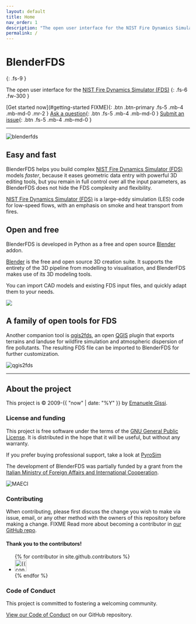 ```yaml
---
layout: default
title: Home
nav_order: 1
description: "The open user interface for the NIST Fire Dynamics Simulator (FDS)"
permalink: /
---
```


# **BlenderFDS**
{: .fs-9 }

The open user interface for the [NIST Fire Dynamics Simulator (FDS)](https://pages.nist.gov/fds-smv/)
{: .fs-6 .fw-300 }

[Get started now](#getting-started FIXME){: .btn .btn-primary .fs-5 .mb-4 .mb-md-0 .mr-2 } [Ask a question](https://groups.google.com/g/blenderfds){: .btn .fs-5 .mb-4 .mb-md-0 } [Submit an issue](https://github.com/firetools/blenderfds/issues){: .btn .fs-5 .mb-4 .mb-md-0 }

---

![blenderfds](https://github.com/firetools/blenderfds/wiki/images/web/blenderfds.gif)

## Easy and fast

BlenderFDS helps you build complex
[NIST Fire Dynamics Simulator (FDS)](https://pages.nist.gov/fds-smv/) models *faster*,
because it eases geometric data entry with powerful 3D editing tools,
but you remain in full control over all the input parameters,
as BlenderFDS does not hide the FDS complexity and flexibility.

[NIST Fire Dynamics Simulator (FDS)](https://pages.nist.gov/fds-smv/)
is a large-eddy simulation (LES) code for low-speed flows,
with an emphasis on smoke and heat transport from fires.

## Open and free

BlenderFDS is developed in Python
as a free and open source [Blender](https://www.blender.org/) addon.

[Blender](https://www.blender.org/) is the free and open source 3D creation suite.
It supports the entirety of the 3D pipeline from modelling to visualisation,
and BlenderFDS makes use of its 3D modeling tools.

You can import CAD models and existing FDS input files,
and quickly adapt them to your needs.

[![](https://github.com/firetools/blenderfds/wiki/images/web/win_mac_linux.png)](https://github.com/firetools/blenderfds/wiki/Installing)

## A family of open tools for FDS

Another companion tool is [qgis2fds](https://github.com/firetools/qgis2fds/wiki), an open [QGIS](https://www.qgis.org) plugin
that exports terrains and landuse for wildfire simulation and atmospheric dispersion of fire pollutants.
The resulting FDS file can be imported to BlenderFDS for further customization.

![qgis2fds](https://github.com/firetools/blenderfds/wiki/images/web/qgis2fds-blenderfds.gif)

---

## About the project

This project is &copy; 2009-{{ "now" | date: "%Y" }} by [Emanuele Gissi](https://emanuelegissi.eu).

### License and funding

This project is free software under the terms of
the [GNU General Public License](https://www.gnu.org/licenses/gpl-3.0.en.html).
It is distributed in the hope that it will be useful,
but without any warranty.

If you prefer buying professional support, take a look at
[PyroSim](https://www.thunderheadeng.com/pyrosim)

The development of BlenderFDS was partially funded by a grant from
the [Italian Ministry of Foreign Affairs and International Cooperation](https://www.esteri.it/).

![MAECI](https://github.com/firetools/blenderfds/wiki/images/logo_maeci.jpeg)

### Contributing

When contributing, please first discuss the change you wish to make via issue,
email, or any other method with the owners of this repository before making a change. FIXME
Read more about becoming a contributor in [our GitHub repo](https://github.com/pmarsceill/just-the-docs#contributing).

#### Thank you to the contributors!

<ul class="list-style-none">
{% for contributor in site.github.contributors %}
  <li class="d-inline-block mr-1">
     <a href="{{ contributor.html_url }}"><img src="{{ contributor.avatar_url }}" width="32" height="32" alt="{{ contributor.login }}"/></a>
  </li>
{% endfor %}
</ul>

### Code of Conduct

This project is committed to fostering a welcoming community.

[View our Code of Conduct](https://github.com/firetools/blenderfds.web/tree/master/CODE_OF_CONDUCT.md) on our GitHub repository.
